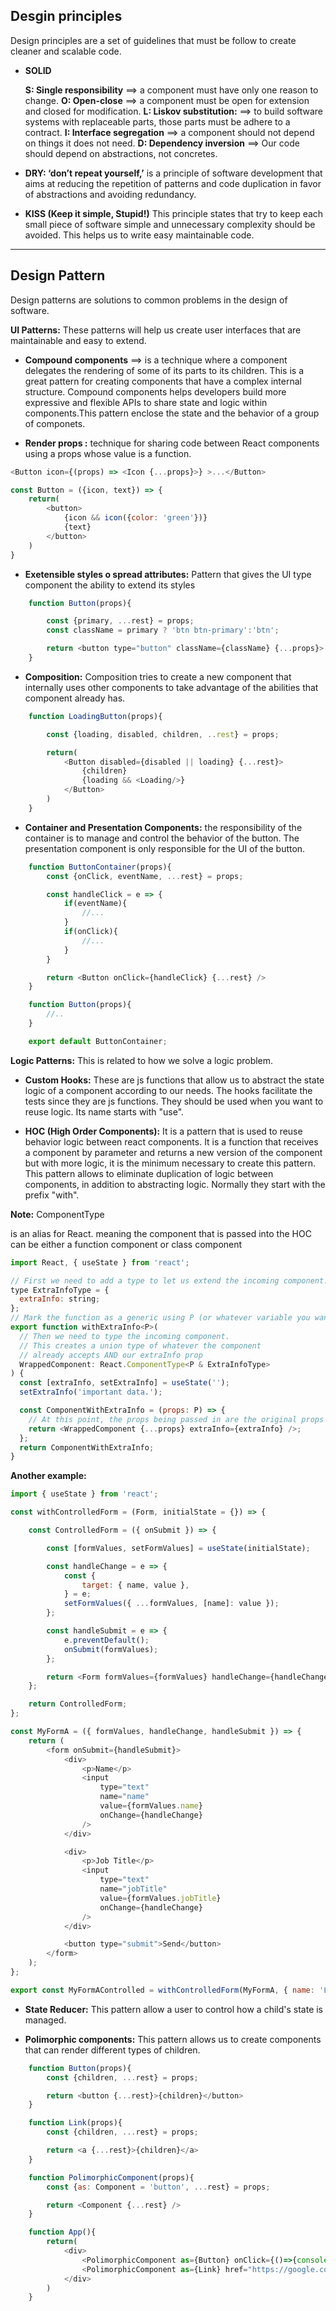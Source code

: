 ## Desgin principles 

Design principles are a set of guidelines that must be follow to create cleaner and scalable code.

* **SOLID**

	**S: Single responsibility** ==> a component must have only one reason to change.
	**O: Open-close** ==> a component must be open for extension and closed for modification.
	**L: Liskov substitution:** ==> to build software systems with replaceable parts, those parts must be adhere to a contract.
	**I: Interface segregation** ==> a component should not depend on things it does not need.
	**D: Dependency inversion** ==> Our code should depend on abstractions, not concretes.

* **DRY: ‘don’t repeat yourself,’** is a principle of software development that aims at reducing the repetition of patterns and code duplication in favor of abstractions and avoiding redundancy.

* **KISS (Keep it simple, Stupid!)** This principle states that try to keep each small piece of software simple and unnecessary complexity should be avoided. This helps us to write easy maintainable code.

----

## Design Pattern

Design patterns are solutions to common problems in the design of software.

**UI Patterns:** These patterns will help us create user interfaces that are maintainable and easy to extend.

- **Compound components** ==> is a technique where a component delegates the rendering of some of its parts to its children. This is a great pattern for creating components that have a complex internal structure.
Compound components helps developers build more expressive and flexible APIs to share state and logic within components.This pattern enclose the state and the behavior of a group of componets.

- **Render props :** technique for sharing code between React components using a props whose value is a function.

```js
<Button icon={(props) => <Icon {...props}>} >...</Button>

const Button = ({icon, text}) => {
    return(
        <button>
            {icon && icon({color: 'green'})}
            {text}
        </button>
    )
}
```

- **Exetensible styles o spread attributes:** Pattern that gives the UI type component the ability to extend its styles

```js
    function Button(props){

        const {primary, ...rest} = props;
        const className = primary ? 'btn btn-primary':'btn';

        return <button type="button" className={className} {...props}>
    }
```
- **Composition:** Composition tries to create a new component that internally uses other components to take advantage of the abilities that component already has.

```js
    function LoadingButton(props){

        const {loading, disabled, children, ..rest} = props;

        return(
            <Button disabled={disabled || loading} {...rest}>
                {children}
                {loading && <Loading/>}
            </Button>
        )
    }
```
- **Container and Presentation Components:** the responsibility of the container is to manage and control the behavior of the button. The presentation component is only responsible for the UI of the button.

```js
    function ButtonContainer(props){
        const {onClick, eventName, ...rest} = props;

        const handleClick = e => {
            if(eventName){
                //...
            }
            if(onClick){
                //...
            }
        }

        return <Button onClick={handleClick} {...rest} />
    }

    function Button(props){
        //..
    }

    export default ButtonContainer;
```

**Logic Patterns:** This is related to how we solve a logic problem. 

- **Custom Hooks:** These are js functions that allow us to abstract the state logic of a component according to our needs. The hooks facilitate the tests since they are js functions. They should be used when you want to reuse logic. Its name starts with "use".

- **HOC (High Order Components):** It is a pattern that is used to reuse behavior logic between react components. It is a function that receives a component by parameter and returns a new version of the component but with more logic, it is the minimum necessary to create this pattern. This pattern allows to eliminate duplication of logic between components, in addition to abstracting logic. Normally they start with the prefix "with".

**Note:**
ComponentType<P> is an alias for React. meaning the component that is passed into the HOC can be either a function component or class component

```js
import React, { useState } from 'react';

// First we need to add a type to let us extend the incoming component.
type ExtraInfoType = {
  extraInfo: string;
};
// Mark the function as a generic using P (or whatever variable you want)
export function withExtraInfo<P>(
  // Then we need to type the incoming component.
  // This creates a union type of whatever the component
  // already accepts AND our extraInfo prop
  WrappedComponent: React.ComponentType<P & ExtraInfoType>
) {
  const [extraInfo, setExtraInfo] = useState('');
  setExtraInfo('important data.');

  const ComponentWithExtraInfo = (props: P) => {
    // At this point, the props being passed in are the original props the component expects.
    return <WrappedComponent {...props} extraInfo={extraInfo} />;
  };
  return ComponentWithExtraInfo;
}
```

**Another example:**

```js
import { useState } from 'react';

const withControlledForm = (Form, initialState = {}) => {

    const ControlledForm = ({ onSubmit }) => {

        const [formValues, setFormValues] = useState(initialState);

        const handleChange = e => {
            const {
                target: { name, value },
            } = e;
            setFormValues({ ...formValues, [name]: value });
        };

        const handleSubmit = e => {
            e.preventDefault();
            onSubmit(formValues);
        };

        return <Form formValues={formValues} handleChange={handleChange} handleSubmit={handleSubmit} />;
    };

    return ControlledForm;
};

const MyFormA = ({ formValues, handleChange, handleSubmit }) => {
    return (
        <form onSubmit={handleSubmit}>
            <div>
                <p>Name</p>
                <input
                    type="text"
                    name="name"
                    value={formValues.name}
                    onChange={handleChange}
                />
            </div>

            <div>
                <p>Job Title</p>
                <input
                    type="text"
                    name="jobTitle"
                    value={formValues.jobTitle}
                    onChange={handleChange}
                />
            </div>

            <button type="submit">Send</button>
        </form>
    );
};

export const MyFormAControlled = withControlledForm(MyFormA, { name: 'Lexfer Ram', jobTitle: 'Developer' });
```

- **State Reducer:** This pattern allow a user to control how a child's state is managed.

- **Polimorphic components:** This pattern allows us to create components that can render different types of children.

```js
    function Button(props){
        const {children, ...rest} = props;

        return <button {...rest}>{children}</button>
    }

    function Link(props){
        const {children, ...rest} = props;

        return <a {...rest}>{children}</a>
    }

    function PolimorphicComponent(props){
        const {as: Component = 'button', ...rest} = props;

        return <Component {...rest} />
    }

    function App(){
        return(
            <div>
                <PolimorphicComponent as={Button} onClick={()=>{console.log('click')}}>Button</PolimorphicComponent>
                <PolimorphicComponent as={Link} href="https://google.com">Link</PolimorphicComponent>
            </div>
        )
    }
```

